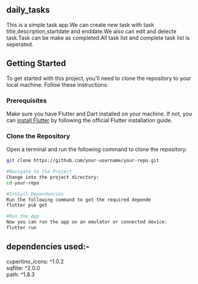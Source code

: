 ## daily_tasks
This is a simple task app.We can create new task with task title,description,startdate and enddate.We also can edit and delecte task.Task can be make as completed.All task list and complete task list is seperated.

## Getting Started

To get started with this project, you'll need to clone the repository to your local machine. Follow these instructions:

### Prerequisites

Make sure you have Flutter and Dart installed on your machine. If not, you can [install Flutter](https://flutter.dev/docs/get-started/install) by following the official Flutter installation guide.

### Clone the Repository

Open a terminal and run the following command to clone the repository:

```bash
git clone https://github.com/your-username/your-repo.git

#Navigate to the Project
Change into the project directory:
cd your-repo

#Install Dependencies
Run the following command to get the required depende
flutter pub get

#Run the App
Now you can run the app on an emulator or connected device:
flutter run

```

## dependencies used:-
  cupertino_icons: ^1.0.2  
  sqflite: ^2.0.0  
  path: ^1.8.3  

